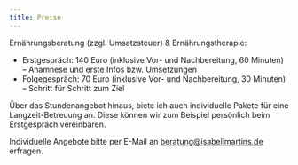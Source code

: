 ```yaml
---
title: Preise
---
```

Ernährungsberatung (zzgl. Umsatzsteuer) & Ernährungstherapie: 

* Erstgespräch: 140 Euro (inklusive Vor- und Nachbereitung, 60 Minuten) – Anamnese und erste Infos bzw. Umsetzungen
* Folgegespräch: 70 Euro (inklusive Vor- und Nachbereitung, 30 Minuten) – Schritt für Schritt zum Ziel

Über das Stundenangebot hinaus, biete ich auch individuelle Pakete für eine Langzeit-Betreuung an. Diese können wir zum Beispiel persönlich beim Erstgespräch vereinbaren.

Individuelle Angebote bitte per E-Mail an [beratung@isabellmartins.de](mailto:beratung@isabellmartins.de) erfragen.